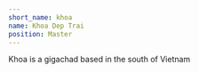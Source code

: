 ```yaml
---
short_name: khoa
name: Khoa Dep Trai
position: Master
---
```


Khoa is a gigachad based in the south of Vietnam

